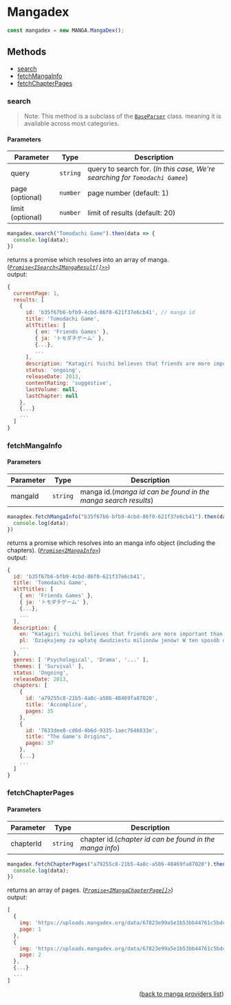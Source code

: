 <h1> Mangadex </h1>

```ts
const mangadex = new MANGA.MangaDex();
```

<h2>Methods</h2>

- [search](#search)
- [fetchMangaInfo](#fetchmangainfo)
- [fetchChapterPages](#fetchchapterpages)

### search
> Note: This method is a subclass of the [`BaseParser`](https://github.com/consumet/extensions/blob/master/src/models/base-parser.ts) class. meaning it is available across most categories.
> 
<h4>Parameters</h4>

| Parameter        | Type     | Description                                                                  |
| ---------------- | -------- | ---------------------------------------------------------------------------- |
| query            | `string` | query to search for. (*In this case, We're searching for `Tomodachi Gamee`*) |
| page (optional)  | `number` | page number (default: 1)                                                     |
| limit (optional) | `number` | limit of results (default: 20)                                               |

```ts
mangadex.search("Tomodachi Game").then(data => {
  console.log(data);
})
```
returns a promise which resolves into an array of manga. (*[`Promise<ISearch<IMangaResult[]>>`](https://github.com/consumet/extensions/blob/master/src/models/types.ts#L97-L106)*)\
output:
```js
{
  currentPage: 1,
  results: [
    {
      id: 'b35f67b6-bfb9-4cbd-86f0-621f37e6cb41', // manga id
      title: 'Tomodachi Game',
      altTtitles: [
         { en: 'Friends Games' },
         { ja: 'トモダチゲーム' },
         {...},
         ...
      ],
      description: "Katagiri Yuichi believes that friends are more important than money, but he also knows the hardships of not having enough funds. He works hard to save up in ...",
      status: 'ongoing',
      releaseDate: 2013,
      contentRating: 'suggestive',
      lastVolume: null,
      lastChapter: null
    },
    {...}
    ...
  ]
}
```

### fetchMangaInfo

<h4>Parameters</h4>

| Parameter | Type     | Description                                                    |
| --------- | -------- | -------------------------------------------------------------- |
| mangaId   | `string` | manga id.(*manga id can be found in the manga search results*) |

```ts
managdex.fetchMangaInfo("b35f67b6-bfb9-4cbd-86f0-621f37e6cb41").then(data => {
  console.log(data);
})
```
returns a promise which resolves into an manga info object (including the chapters). (*[`Promise<IMangaInfo>`](https://github.com/consumet/extensions/blob/master/src/models/types.ts#L115-L120)*)\
output:
```js
{
  id: 'b35f67b6-bfb9-4cbd-86f0-621f37e6cb41',
  title: 'Tomodachi Game',
  altTtitles: [
    { en: 'Friends Games' },
    { ja: 'トモダチゲーム' },
    {...},
    ...
  ],
  description: {
    en: "Katagiri Yuichi believes that friends are more important than money, but he also knows the hardships ...',
    pl: 'Dziękujemy za wpłatę dwudziestu milionów jenów! W ten sposób dołączyliście do jedynej w swoim rodzaju gry przyjaciół! Witajcie...",
    ...
  },
  genres: [ 'Psychological', 'Drama', '...' ],
  themes: [ 'Survival' ],
  status: 'Ongoing',
  releaseDate: 2013,
  chapters: [
    {
      id: 'a79255c8-21b5-4a8c-a586-48469fa87020',
      title: 'Accomplice',
      pages: 35
    },
    {
      id: '7633dee8-cd6d-4b6d-9335-1aec7646833e',
      title: "The Game's Origins",
      pages: 37
    },
    {...}
    ...
  ]
}
```

### fetchChapterPages

<h4>Parameters</h4>

| Parameter | Type     | Description                                              |
| --------- | -------- | -------------------------------------------------------- |
| chapterId | `string` | chapter id.(*chapter id can be found in the manga info*) |

```ts
mangadex.fetchChapterPages("a79255c8-21b5-4a8c-a586-48469fa87020").then(data => {
  console.log(data);
})
```
returns an array of pages. (*[`Promise<IMangaChapterPage[]>`](https://github.com/consumet/extensions/blob/master/src/models/types.ts#L122-L126)*)\
output:
```js
[
  {
    img: 'https://uploads.mangadex.org/data/67823e99a5e1b53bb44761c5bdcc7f33/1-6d943848bde48cdc712585fa45d97bbbe5a0432c8ecdfa4e673d53ea6fb8fb28.png',
    page: 1
  },
  {
    img: 'https://uploads.mangadex.org/data/67823e99a5e1b53bb44761c5bdcc7f33/2-060d75ddda24ef3d0848b5517572c8dc3ff0a5fe44f90798f7c71a4f7ce23fd9.png',
    page: 2
  },
  {...}
  ...
]
```

<p align="end">(<a href="https://github.com/consumet/extensions/blob/master/docs/guides/manga.md#">back to manga providers list</a>)</p>
